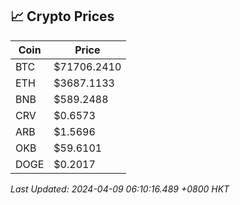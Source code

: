 ## 📈 Crypto Prices

| Coin | Price |
| ---- | ----- |
| BTC | $71706.2410 |
| ETH | $3687.1133 |
| BNB | $589.2488 |
| CRV | $0.6573 |
| ARB | $1.5696 |
| OKB | $59.6101 |
| DOGE | $0.2017 |

_Last Updated: 2024-04-09 06:10:16.489 +0800 HKT_